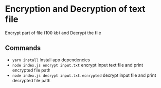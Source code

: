 # Encryption and Decryption of text file

Encrypt part of file (100 kb) and Decrypt the file

## Commands
- `yarn install` Install app dependencies
- `node index.js encrypt input.txt` encrypt input text file and print encrypted file path
- `node index.js decrypt input.txt.ecnrypted` decrypt input file and print decrypted file path
